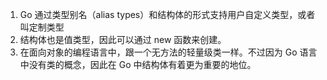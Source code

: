 1. Go 通过类型别名（alias types）和结构体的形式支持用户自定义类型，或者叫定制类型
2. 结构体也是值类型，因此可以通过 new 函数来创建。
3. 在面向对象的编程语言中，跟一个无方法的轻量级类一样。不过因为 Go 语言中没有类的概念，因此在 Go 中结构体有着更为重要的地位。